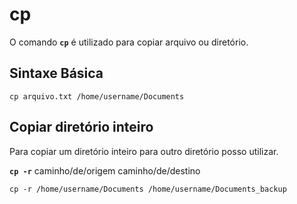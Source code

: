 # cp

O comando __`cp`__ é utilizado para copiar arquivo ou diretório.

## Sintaxe Básica

```
cp arquivo.txt /home/username/Documents
```

## Copiar diretório inteiro 

Para copiar um diretório inteiro para outro diretório posso utilizar. 

__`cp -r`__ caminho/de/origem caminho/de/destino


```
cp -r /home/username/Documents /home/username/Documents_backup
```